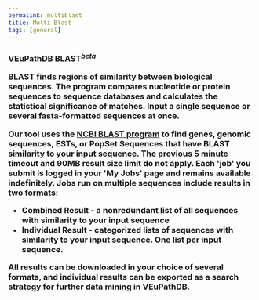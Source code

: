 ```yaml
---
permalink: multiblast
title: Multi-Blast
tags: [general]
---
```


<!-- no need for a title in this page -->

<div class="static-content">
<!-- use h3 for headings -->

<h3>VEuPathDB BLAST<sup><i>beta</i></sup>

<p>BLAST finds regions of similarity between biological sequences. The program compares nucleotide or protein sequences to sequence databases and calculates the statistical significance of matches.  Input a single sequence or several fasta-formatted sequences at once.  </p>

<p>Our tool uses the <a href="https://blast.ncbi.nlm.nih.gov/Blast.cgi">NCBI BLAST program</a> to find genes, genomic sequences, ESTs, or PopSet Sequences that have BLAST similarity to your input sequence. The previous 5 minute timeout and 90MB result size limit do not apply.  Each 'job' you submit is logged in your 'My Jobs' page and remains available indefinitely. Jobs run on multiple sequences include results in two formats:
<br>
<ul>
    <li>Combined Result - a nonredundant list of all sequences with similarity to your input sequence</li>
    <li>Individual Result - categorized lists of sequences with similarity to your input sequence.  One list per input sequence.  </li>
</ul>
All results can be downloaded in your choice of several formats, and individual results can be exported as a search strategy for further data mining in VEuPathDB.
</p>




</div>

